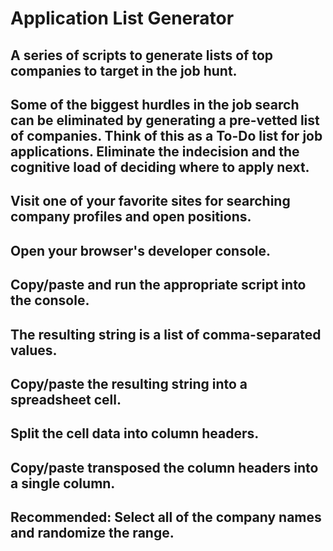 # Application List Generator

## A series of scripts to generate lists of top companies to target in the job hunt.

## Some of the biggest hurdles in the job search can be eliminated by generating a pre-vetted list of companies. Think of this as a To-Do list for job applications. Eliminate the indecision and the cognitive load of deciding where to apply next.

## Visit one of your favorite sites for searching company profiles and open positions.
## Open your browser's developer console.
## Copy/paste and run the appropriate script into the console.
## The resulting string is a list of comma-separated values.

## Copy/paste the resulting string into a spreadsheet cell.
## Split the cell data into column headers.
## Copy/paste transposed the column headers into a single column.

## Recommended: Select all of the company names and randomize the range.